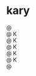 # kary

@ <br/>
@ K<br/>
@ K<br/>
@ K<br/>
@ K<br/>
@ K<br/>
@ <br/>

<!--
@ 
@ K  @   @   @@   @ @
@ K @   @ @  @ @  @ @
@ K@    @@@  @@   @ @
@ K @   @ @  @ @   @
@ @  @  @ @  @ @   @
@
-->
